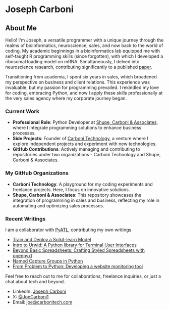 # Joseph Carboni
## About Me
Hello! I'm Joseph, a versatile programmer with a unique journey through the realms of bioinformatics, neuroscience, sales, and now back to the world of coding. My academic beginnings in a bioinformatics lab equipped me with self-taught R programming skills (since forgotten), with which I developed a ribosomal loading model on mRNA. Simultaneously, I delved into neuroscience research, contributing significantly to a published [paper](https://www.sciencedirect.com/science/article/abs/pii/S0091305714001038?via%3Dihub).

Transitioning from academia, I spent six years in sales, which broadened my perspective on business and client relations. This experience was invaluable, but my passion for programming prevailed. I rekindled my love for coding, embracing Python, and now I apply these skills professionally at the very sales agency where my corporate journey began.

### Current Work
- **Professional Role**: Python Developer at [Shupe, Carboni & Associates](https://www.shupecarboni.com), where I integrate programming solutions to enhance business processes.  
- **Side Projects**: Founder of [Carboni Technology](https://carbonitech.com), a venture where I explore independent projects and experiment with new technologies.  
- **GitHub Contributions**: Actively managing and contributing to repositories under two organizations - Carboni Technology and Shupe, Carboni & Associates.  
### My GitHub Organizations
- **Carboni Technology**: A playground for my coding experiments and freelance projects. Here, I focus on innovative solutions.  
- **Shupe, Carboni & Associates**: This repository showcases the integration of programming in sales and business, reflecting my role in automating and optimizing sales processes.

### Recent Writings
I am a collaborator with [PyATL](https://pyatl.dev/), contributing my own writings
- [Train and Deploy a Scikit-learn Model](https://pyatl.dev/2024/08/07/train-and-deploy-a-scikit-learn-model/)
- [Intro to Urwid: A Python library for Terminal User Interfaces](https://pyatl.dev/2024/04/28/intro-to-urwid/)
- [Beyond Basic Spreadsheets: Crafting Styled Spreadsheets with openpyxl](https://pyatl.dev/2024/03/23/beyond-basic-spreadsheets/)
- [Named Capture Groups in Python](https://pyatl.dev/2024/03/05/named-capture-groups-in-python/)
- [From Problem to Python: Developing a website monitoring tool](https://pyatl.dev/2024/01/22/from-problem-to-python/)

Feel free to reach out to me for collaborations, freelance inquiries, or just a chat about tech and beyond.

- LinkedIn: [Joseph Carboni](https://www.linkedin.com/in/joecarboni/)
- X: [@JoeCarboni1](https://twitter.com/JoeCarboni1)
- Email: <joe@carbonitech.com>

